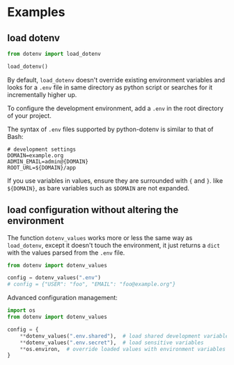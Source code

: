 # Examples

## load dotenv

```python
from dotenv import load_dotenv

load_dotenv()
```

By default, `load_dotenv` doesn't override existing environment variables and looks for
a `.env` file in same directory as python script or searches for it incrementally higher
up.

To configure the development environment, add a `.env` in the root directory of your
project.

The syntax of `.env` files supported by python-dotenv is similar to that of Bash:

```shell
# development settings
DOMAIN=example.org
ADMIN_EMAIL=admin@{DOMAIN}
ROOT_URL=${DOMAIN}/app
```

If you use variables in values, ensure they are surrounded with `{` and `}`. like
`${DOMAIN}`, as bare variables such as `$DOMAIN` are not expanded.

## load configuration without altering the environment

The function `dotenv_values` works more or less the same way as `load_dotenv`, except it
doesn't touch the environment, it just returns a `dict` with the values parsed from the
`.env` file.

```python
from dotenv import dotenv_values

config = dotenv_values(".env")
# config = {"USER": "foo", "EMAIL": "foo@example.org"}
```

Advanced configuration management:

```python
import os
from dotenv import dotenv_values

config = {
    **dotenv_values(".env.shared"),  # load shared development variables
    **dotenv_values(".env.secret"),  # load sensitive variables
    **os.environ,  # override loaded values with environment variables
}
```

